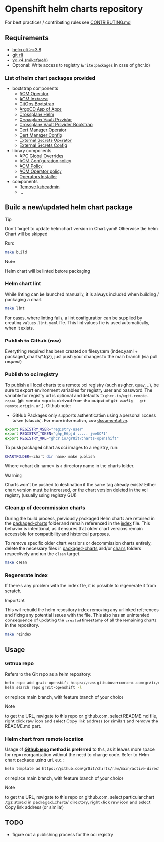 # Openshift helm charts repository

For best practices / contributing rules see [CONTRIBUTING.md](.github/CONTRIBUTING.md)

## Requirements

- [helm cli >=3.8](https://github.com/helm/helm/releases)
- [git cli](https://git-scm.com)
- [yq v4 (mikefarah) ](https://github.com/mikefarah/yq/releases)
- Optional: Write access to registry (`write:packages` in case of ghcr.io)

### List of helm chart packages provided

- bootstrap components
  - [ACM Operator](charts/acm-operator/)
  - [ACM Instance](charts/acm-instance/)
  - [GitOps Bootstrap](charts/gitops-bootstrap/)
  - [ArgoCD App of Apps](charts/argocd-app-of-apps/)
  - [Crossplane Helm](charts/crossplane-helm/)
  - [Crossplane Vault Provider](charts/crossplane-vault-provider/)
  - [Crossplane Vault Provider Bootstrap](charts/crossplane-vault-provider-bootstrap/)
  - [Cert Manager Operator](charts/cert-manager-operator/)
  - [Cert Manager Config](charts/cert-manager-config/)
  - [External Secrets Operator](charts/external-secrets-operator/)
  - [External Secrets Config](charts/external-secrets-config/)
- library components
  - [APC Global Overrides](charts/apc-global-overrides/)
  - [ACM Configuration policy](charts/acm-configurationpolicy/)
  - [ACM Policy](charts/acm-policy/)
  - [ACM Operator policy](charts/acm-operatorpolicy/)
  - [Operators Installer](charts/operators-installer/)
- components
  - [Remove kubeadmin](charts/remove-kubeadmin/)
  - ...

## Build a new/updated helm chart package

> [!TIP]  
> Don't forget to update helm chart version in Chart.yaml! Otherwise the helm Chart will be skipped

Run:

```bash
make build
```

> [!NOTE]  
> Helm chart will be linted before packaging

### Helm chart lint

While linting can be launched manually, it is always included when building / packaging a chart.

```bash
make lint
```

For cases, where linting fails, a lint configuration can be supplied by creating `values.lint.yaml` file. This lint values file is used automatically, when it exists.

### Publish to Github (raw)

Everything required has been created on filesystem (index.yaml + packaged_charts/*.tgz), just push your changes to the main branch (via pull request)

### Publish to oci registry

To publish all local charts to a remote oci registry (such as ghcr, quay, ..), be sure to export environment variables for registry user and password.
The variable for registry url is optional and defaults to `ghcr.io/<git-remote-repo>`  (git-remote-repo is derived from the output of `git config --get remote.origin.url`).
Github note:

- GitHub Packages only supports authentication using a personal access token (classic). For more information, see [documentation](https://docs.github.com/en/packages/working-with-a-github-packages-registry/working-with-the-container-registry#authenticating-to-the-container-registry).

```bash
export REGISTRY_USER="registry-user"
export REGISTRY_TOKEN="ghp_E6pjd ..... jweUO71"
export REGISTRY_URL="ghcr.io/gr8it/charts-openshift"
```

To push packaged chart as oci images to a registry, run:

```bash
CHARTFOLDER=<chart dir name> make publish
```

Where \<chart dir name\> is a directory name in the charts folder.

> [!WARNING]  
> Charts won't be pushed to destination if the same tag already exists! Either chart version must be increased, or the chart version deleted in the oci registry (usually using registry GUI)

### Cleanup of decommission charts

During the build process, previously packaged Helm charts are retained in the [packaged-charts](./packaged_charts/) folder and remain referenced in the [index](index.yaml) file. This behavior is intentional, as it ensures that older chart versions remain accessible for compatibility and historical purposes.

To remove specific older chart versions or decommission charts entirely, delete the necessary files in [packaged-charts](./packaged_charts/) and/or [charts](./charts/) folders respectively and run the `clean` target.

```bash
make clean
```

### Regenerate Index

If there's any problem with the index file, it is possible to regenerate it from scratch.

> [!IMPORTANT]  
> This will rebuild the helm repository index removing any unlinked references and fixing any potential issues with the file. This also has an unintended consequence of updating the `created` timestamp of all the remaining charts in the repository.

```bash
make reindex
```

## Usage

### Github repo

Refers to the Git repo as a helm repository:

```bash
helm repo add gr8it-openshift https://raw.githubusercontent.com/gr8it/charts-openshift/main/
helm search repo gr8it-openshift -l
```

or replace main branch, with feature branch of your choice

> [!NOTE]  
> to get the URL, navigate to this repo on github.com, select README.md file, right click raw icon and select Copy link address (or similar) and remove the README.md part.

### Helm chart from remote location

Usage of **[Github repo](#github-repo) method is preferred** to this, as it leaves more space for repo reorganization without the need to change code. Refer to Helm chart package using url, e.g.:

```txt
helm template ad https://github.com/gr8it/charts/raw/main/active-directory-auth-provider-1.0.0.tgz
```

or replace main branch, with feature branch of your choice

> [!NOTE]  
> to get the URL, navigate to this repo on github.com, select particular chart .tgz stored in packaged_charts/ directory, right click raw icon and select Copy link address (or similar)

## TODO

- figure out a publishing process for the oci registry
